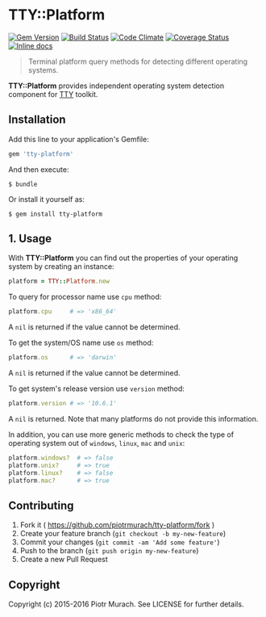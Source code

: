 # TTY::Platform
[![Gem Version](https://badge.fury.io/rb/tty-platform.svg)][gem]
[![Build Status](https://secure.travis-ci.org/piotrmurach/tty-platform.svg?branch=master)][travis]
[![Code Climate](https://codeclimate.com/github/piotrmurach/tty-platform/badges/gpa.svg)][codeclimate]
[![Coverage Status](https://coveralls.io/repos/github/piotrmurach/tty-platform/badge.svg)][coverage]
[![Inline docs](http://inch-ci.org/github/piotrmurach/tty-platform.svg?branch=master)][inchpages]

[gem]: http://badge.fury.io/rb/tty-platform
[travis]: http://travis-ci.org/piotrmurach/tty-platform
[codeclimate]: https://codeclimate.com/github/piotrmurach/tty-platform
[coverage]: https://coveralls.io/github/piotrmurach/tty-platform
[inchpages]: http://inch-ci.org/github/piotrmurach/tty-platform

> Terminal platform query methods for detecting different operating systems.

**TTY::Platform** provides independent operating system detection component for [TTY](https://github.com/piotrmurach/tty) toolkit.

## Installation

Add this line to your application's Gemfile:

```ruby
gem 'tty-platform'
```

And then execute:

    $ bundle

Or install it yourself as:

    $ gem install tty-platform

## 1. Usage

With **TTY::Platform** you can find out the properties of your operating system by creating an instance:

```ruby
platform = TTY::Platform.new
```

To query for processor name use `cpu` method:

```ruby
platform.cpu     # => 'x86_64'
```

A `nil` is returned if the value cannot be determined.

To get the system/OS name use `os` method:

```ruby
platform.os      # => 'darwin'
```

A `nil` is returned if the value cannot be determined.

To get system's release version use `version` method:

```ruby
platform.version # => '10.6.1'
```

A `nil` is returned. Note that many platforms do not provide this information.

In addition, you can use more generic methods to check the type of operating system out of `windows`, `linux`, `mac` and `unix`:

```ruby
platform.windows?  # => false
platform.unix?     # => true
platform.linux?    # => false
platform.mac?      # => true
```

## Contributing

1. Fork it ( https://github.com/piotrmurach/tty-platform/fork )
2. Create your feature branch (`git checkout -b my-new-feature`)
3. Commit your changes (`git commit -am 'Add some feature'`)
4. Push to the branch (`git push origin my-new-feature`)
5. Create a new Pull Request

## Copyright

Copyright (c) 2015-2016 Piotr Murach. See LICENSE for further details.
